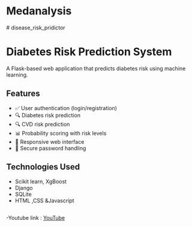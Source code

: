 # Medanalysis
﻿# disease_risk_pridictor

# Diabetes Risk Prediction System
A Flask-based web application that predicts diabetes risk using machine learning.

## Features
- ✅ User authentication (login/registration)
- 🔍 Diabetes risk prediction
-  🔍 CVD risk prediction
- 📊 Probability scoring with risk levels
- 📱 Responsive web interface
- 🔐 Secure password handling

## Technologies Used
- Scikit learn, XgBoost
 - Django
  - SQLite
  - HTML ,CSS &Javascript

##
-Youtube link : <a href="https://youtu.be/l03WI2T83bg?si=4mkAmKOU2W669tFV">YouTube</a>

 

